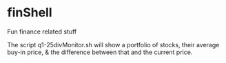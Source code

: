 # finShell
Fun finance related stuff

The script q1-25divMonitor.sh will show a portfolio of stocks, their average buy-in price, & the difference between that and the current price.
